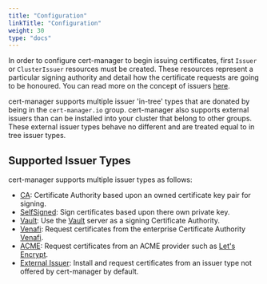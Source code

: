 ```yaml
---
title: "Configuration"
linkTitle: "Configuration"
weight: 30
type: "docs"
---
```


In order to configure cert-manager to begin issuing certificates, first
`Issuer` or `ClusterIssuer` resources must be created. These resources represent
a particular signing authority and detail how the certificate requests are going
to be honoured. You can read more on the concept of issuers
[here](../concepts/issuers.md).

cert-manager supports multiple issuer 'in-tree' types that are donated by being
in the `cert-manager.io` group. cert-manager also supports external issuers than
can be installed into your cluster that belong to other groups. These external
issuer types behave no different and are treated equal to in tree issuer types.

## Supported Issuer Types

cert-manager supports multiple issuer types as follows:

- [CA](./ca.md): Certificate Authority based upon an owned certificate key pair
  for signing.
- [SelfSigned](./selfsigned.md): Sign certificates based upon there own private
  key.
- [Vault](./vault.md): Use the [Vault](https://www.vaultproject.io) server as a
  signing Certificate Authority.
- [Venafi](./venafi.md): Request certificates from the enterprise Certificate
  Authority [Venafi](https://www.venafi.com).
- [ACME](./acme/index.md): Request certificates from an ACME provider such as [Let's
  Encrypt](https://letsencrypt.org).
- [External Issuer](./external.md): Install and request certificates from an
  issuer type not offered by cert-manager by default.
